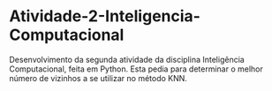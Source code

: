 # Atividade-2-Inteligencia-Computacional
Desenvolvimento da segunda atividade da disciplina Inteligência Computacional, feita em Python. Esta pedia para determinar o melhor número de vizinhos a se utilizar no método KNN.
